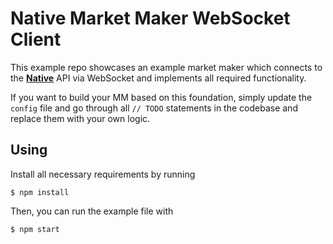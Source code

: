 # Native Market Maker WebSocket Client

This example repo showcases an example market maker which connects to the [**Native**](https://www.native.org) API via WebSocket and implements all required functionality.

If you want to build your MM based on this foundation, simply update the `config` file and go through all `// TODO` statements in the codebase and replace them with your own logic.

## Using

Install all necessary requirements by running

```
$ npm install
```

Then, you can run the example file with

```
$ npm start
```
